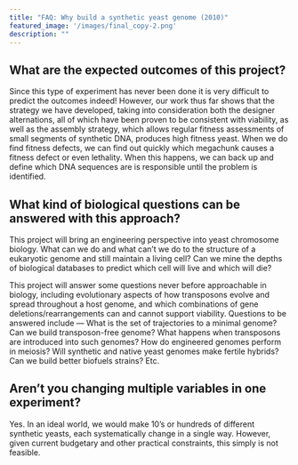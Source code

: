 ```yaml
---
title: "FAQ: Why build a synthetic yeast genome (2010)"
featured_image: '/images/final_copy-2.png'
description: ""
---
```


## What are the expected outcomes of this project?

Since this type of experiment has never been done it is very difficult to predict the outcomes indeed! However, our work thus far shows that the strategy we have developed, taking into consideration both the designer alternations, all of which have been proven to be consistent with viability, as well as the assembly strategy, which allows regular fitness assessments of small segments of synthetic DNA, produces high fitness yeast. When we do find fitness defects, we can find out quickly which megachunk causes a fitness defect or even lethality. When this happens, we can back up and define which DNA sequences are is responsible until the problem is identified.

## What kind of biological questions can be answered with this approach?

This project will bring an engineering perspective into yeast chromosome biology. What can we do and what can’t we do to the structure of a eukaryotic genome and still maintain a living cell? Can we mine the depths of biological databases to predict which cell will live and which will die?

This project will answer some questions never before approachable in biology, including evolutionary aspects of how transposons evolve and spread throughout a host genome, and which combinations of gene deletions/rearrangements can and cannot support viability. Questions to be answered include — What is the set of trajectories to a minimal genome? Can we build transposon-free genome? What happens when transposons are introduced into such genomes? How do engineered genomes perform in meiosis? Will synthetic and native yeast genomes make fertile hybrids?  Can we build better biofuels strains? Etc.

## Aren’t you changing multiple variables in one experiment?

Yes. In an ideal world, we would make 10’s or hundreds of different synthetic yeasts, each systematically change in a single way. However, given current budgetary and other practical constraints, this simply is not feasible.
